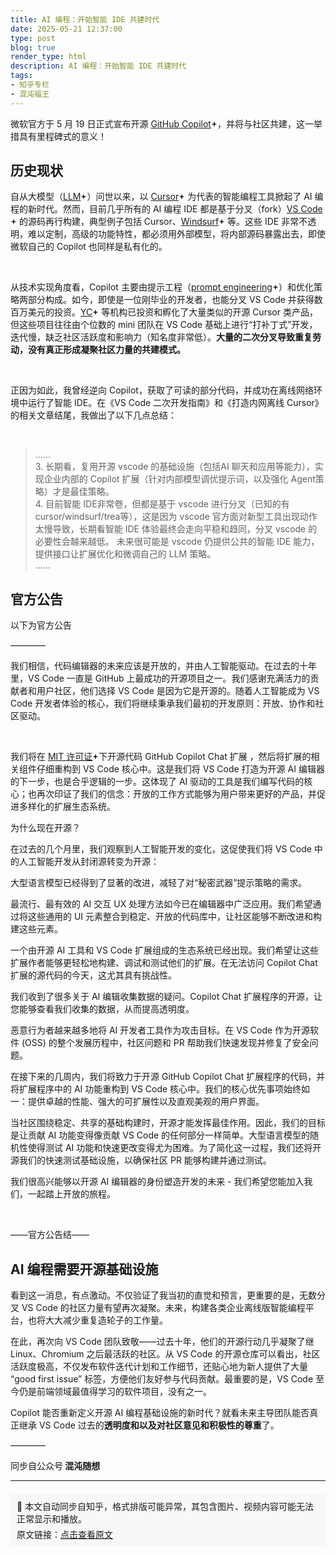 ```yaml
---
title: AI 编程：开始智能 IDE 共建时代
date: 2025-05-21 12:37:00
type: post
blog: true
render_type: html
description: AI 编程：开始智能 IDE 共建时代
tags:
- 知乎专栏
- 混沌福王
---
```


<div class="content" options="[object Object]"><p >微软官方于 5 月 19 日正式宣布开源 <span><a class="RichContent-EntityWord css-b7erz1" href="https://zhida.zhihu.com/search?content_id=258004354&amp;content_type=Article&amp;match_order=1&amp;q=GitHub+Copilot&amp;zd_token=eyJhbGciOiJIUzI1NiIsInR5cCI6IkpXVCJ9.eyJpc3MiOiJ6aGlkYV9zZXJ2ZXIiLCJleHAiOjE3NTcwMzQyNzUsInEiOiJHaXRIdWIgQ29waWxvdCIsInpoaWRhX3NvdXJjZSI6ImVudGl0eSIsImNvbnRlbnRfaWQiOjI1ODAwNDM1NCwiY29udGVudF90eXBlIjoiQXJ0aWNsZSIsIm1hdGNoX29yZGVyIjoxLCJ6ZF90b2tlbiI6bnVsbH0.pAVf3rVx57RWLLgJvepZEzvLmPzmbFkOZO9b5Gh41O0&amp;zhida_source=entity" target="_blank">GitHub Copilot<svg width="10px" height="10px" viewBox="0 0 16 16" class="ZDI ZDI--FourPointedStar16 css-1dvsrp" fill="currentColor"><path d="m5.068 9.267-3.08-.77a.512.512 0 0 1 0-.994l3.08-.77a2.289 2.289 0 0 0 1.665-1.665l.77-3.08a.512.512 0 0 1 .994 0l.77 3.08c.205.82.845 1.46 1.665 1.665l3.08.77a.512.512 0 0 1 0 .994l-3.08.77a2.29 2.29 0 0 0-1.665 1.665l-.77 3.08a.512.512 0 0 1-.994 0l-.77-3.08a2.289 2.289 0 0 0-1.665-1.665Z"></path></svg></a></span>，并将与社区共建，这一举措具有里程碑式的意义！</p><h2>历史现状</h2><p >自从大模型（<span><a class="RichContent-EntityWord css-b7erz1" href="https://zhida.zhihu.com/search?content_id=258004354&amp;content_type=Article&amp;match_order=1&amp;q=LLM&amp;zd_token=eyJhbGciOiJIUzI1NiIsInR5cCI6IkpXVCJ9.eyJpc3MiOiJ6aGlkYV9zZXJ2ZXIiLCJleHAiOjE3NTcwMzQyNzUsInEiOiJMTE0iLCJ6aGlkYV9zb3VyY2UiOiJlbnRpdHkiLCJjb250ZW50X2lkIjoyNTgwMDQzNTQsImNvbnRlbnRfdHlwZSI6IkFydGljbGUiLCJtYXRjaF9vcmRlciI6MSwiemRfdG9rZW4iOm51bGx9.eRQ7EaQxVeXrr-YOEguiTcR_Ji1-7C1rpoaMFqrUfCY&amp;zhida_source=entity" target="_blank">LLM<svg width="10px" height="10px" viewBox="0 0 16 16" class="ZDI ZDI--FourPointedStar16 css-1dvsrp" fill="currentColor"><path d="m5.068 9.267-3.08-.77a.512.512 0 0 1 0-.994l3.08-.77a2.289 2.289 0 0 0 1.665-1.665l.77-3.08a.512.512 0 0 1 .994 0l.77 3.08c.205.82.845 1.46 1.665 1.665l3.08.77a.512.512 0 0 1 0 .994l-3.08.77a2.29 2.29 0 0 0-1.665 1.665l-.77 3.08a.512.512 0 0 1-.994 0l-.77-3.08a2.289 2.289 0 0 0-1.665-1.665Z"></path></svg></a></span>）问世以来，以 <span><a class="RichContent-EntityWord css-b7erz1" href="https://zhida.zhihu.com/search?content_id=258004354&amp;content_type=Article&amp;match_order=1&amp;q=Cursor&amp;zd_token=eyJhbGciOiJIUzI1NiIsInR5cCI6IkpXVCJ9.eyJpc3MiOiJ6aGlkYV9zZXJ2ZXIiLCJleHAiOjE3NTcwMzQyNzUsInEiOiJDdXJzb3IiLCJ6aGlkYV9zb3VyY2UiOiJlbnRpdHkiLCJjb250ZW50X2lkIjoyNTgwMDQzNTQsImNvbnRlbnRfdHlwZSI6IkFydGljbGUiLCJtYXRjaF9vcmRlciI6MSwiemRfdG9rZW4iOm51bGx9.XKJAVWhdOqkDp9Frhsn9STmYnTLuAanqrjPOvrsJW6s&amp;zhida_source=entity" target="_blank">Cursor<svg width="10px" height="10px" viewBox="0 0 16 16" class="ZDI ZDI--FourPointedStar16 css-1dvsrp" fill="currentColor"><path d="m5.068 9.267-3.08-.77a.512.512 0 0 1 0-.994l3.08-.77a2.289 2.289 0 0 0 1.665-1.665l.77-3.08a.512.512 0 0 1 .994 0l.77 3.08c.205.82.845 1.46 1.665 1.665l3.08.77a.512.512 0 0 1 0 .994l-3.08.77a2.29 2.29 0 0 0-1.665 1.665l-.77 3.08a.512.512 0 0 1-.994 0l-.77-3.08a2.289 2.289 0 0 0-1.665-1.665Z"></path></svg></a></span> 为代表的智能编程工具掀起了 AI 编程的新时代。然而，目前几乎所有的 AI 编程 IDE 都是基于分叉（fork）<span><a class="RichContent-EntityWord css-b7erz1" href="https://zhida.zhihu.com/search?content_id=258004354&amp;content_type=Article&amp;match_order=1&amp;q=VS+Code&amp;zd_token=eyJhbGciOiJIUzI1NiIsInR5cCI6IkpXVCJ9.eyJpc3MiOiJ6aGlkYV9zZXJ2ZXIiLCJleHAiOjE3NTcwMzQyNzUsInEiOiJWUyBDb2RlIiwiemhpZGFfc291cmNlIjoiZW50aXR5IiwiY29udGVudF9pZCI6MjU4MDA0MzU0LCJjb250ZW50X3R5cGUiOiJBcnRpY2xlIiwibWF0Y2hfb3JkZXIiOjEsInpkX3Rva2VuIjpudWxsfQ.c000NjD7ZCrjceFHDwdBXw9d1aO4YGImU-W4mv0xfT4&amp;zhida_source=entity" target="_blank">VS Code<svg width="10px" height="10px" viewBox="0 0 16 16" class="ZDI ZDI--FourPointedStar16 css-1dvsrp" fill="currentColor"><path d="m5.068 9.267-3.08-.77a.512.512 0 0 1 0-.994l3.08-.77a2.289 2.289 0 0 0 1.665-1.665l.77-3.08a.512.512 0 0 1 .994 0l.77 3.08c.205.82.845 1.46 1.665 1.665l3.08.77a.512.512 0 0 1 0 .994l-3.08.77a2.29 2.29 0 0 0-1.665 1.665l-.77 3.08a.512.512 0 0 1-.994 0l-.77-3.08a2.289 2.289 0 0 0-1.665-1.665Z"></path></svg></a></span> 的源码再行构建，典型例子包括 Cursor、<span><a class="RichContent-EntityWord css-b7erz1" href="https://zhida.zhihu.com/search?content_id=258004354&amp;content_type=Article&amp;match_order=1&amp;q=Windsurf&amp;zd_token=eyJhbGciOiJIUzI1NiIsInR5cCI6IkpXVCJ9.eyJpc3MiOiJ6aGlkYV9zZXJ2ZXIiLCJleHAiOjE3NTcwMzQyNzUsInEiOiJXaW5kc3VyZiIsInpoaWRhX3NvdXJjZSI6ImVudGl0eSIsImNvbnRlbnRfaWQiOjI1ODAwNDM1NCwiY29udGVudF90eXBlIjoiQXJ0aWNsZSIsIm1hdGNoX29yZGVyIjoxLCJ6ZF90b2tlbiI6bnVsbH0.xkLZUu70CUeDtsD0uWdF2drAta-srI9hFUXBX1IrwVY&amp;zhida_source=entity" target="_blank">Windsurf<svg width="10px" height="10px" viewBox="0 0 16 16" class="ZDI ZDI--FourPointedStar16 css-1dvsrp" fill="currentColor"><path d="m5.068 9.267-3.08-.77a.512.512 0 0 1 0-.994l3.08-.77a2.289 2.289 0 0 0 1.665-1.665l.77-3.08a.512.512 0 0 1 .994 0l.77 3.08c.205.82.845 1.46 1.665 1.665l3.08.77a.512.512 0 0 1 0 .994l-3.08.77a2.29 2.29 0 0 0-1.665 1.665l-.77 3.08a.512.512 0 0 1-.994 0l-.77-3.08a2.289 2.289 0 0 0-1.665-1.665Z"></path></svg></a></span> 等。这些 IDE 非常不透明，难以定制，高级的功能特性，都必须用外部模型，将内部源码暴露出去，即使微软自己的 Copilot 也同样是私有化的。</p><p class="content"><br></p><p >从技术实现角度看，Copilot 主要由提示工程（<span><a class="RichContent-EntityWord css-b7erz1" href="https://zhida.zhihu.com/search?content_id=258004354&amp;content_type=Article&amp;match_order=1&amp;q=prompt+engineering&amp;zd_token=eyJhbGciOiJIUzI1NiIsInR5cCI6IkpXVCJ9.eyJpc3MiOiJ6aGlkYV9zZXJ2ZXIiLCJleHAiOjE3NTcwMzQyNzUsInEiOiJwcm9tcHQgZW5naW5lZXJpbmciLCJ6aGlkYV9zb3VyY2UiOiJlbnRpdHkiLCJjb250ZW50X2lkIjoyNTgwMDQzNTQsImNvbnRlbnRfdHlwZSI6IkFydGljbGUiLCJtYXRjaF9vcmRlciI6MSwiemRfdG9rZW4iOm51bGx9.R7ru-MEPJ-d2mpIQiq8DDAfadXVS2wKZV8rEwZYs-J8&amp;zhida_source=entity" target="_blank">prompt engineering<svg width="10px" height="10px" viewBox="0 0 16 16" class="ZDI ZDI--FourPointedStar16 css-1dvsrp" fill="currentColor"><path d="m5.068 9.267-3.08-.77a.512.512 0 0 1 0-.994l3.08-.77a2.289 2.289 0 0 0 1.665-1.665l.77-3.08a.512.512 0 0 1 .994 0l.77 3.08c.205.82.845 1.46 1.665 1.665l3.08.77a.512.512 0 0 1 0 .994l-3.08.77a2.29 2.29 0 0 0-1.665 1.665l-.77 3.08a.512.512 0 0 1-.994 0l-.77-3.08a2.289 2.289 0 0 0-1.665-1.665Z"></path></svg></a></span>）和优化策略两部分构成。如今，即使是一位刚毕业的开发者，也能分叉 VS Code 并获得数百万美元的投资。<span><a class="RichContent-EntityWord css-b7erz1" href="https://zhida.zhihu.com/search?content_id=258004354&amp;content_type=Article&amp;match_order=1&amp;q=YC&amp;zd_token=eyJhbGciOiJIUzI1NiIsInR5cCI6IkpXVCJ9.eyJpc3MiOiJ6aGlkYV9zZXJ2ZXIiLCJleHAiOjE3NTcwMzQyNzUsInEiOiJZQyIsInpoaWRhX3NvdXJjZSI6ImVudGl0eSIsImNvbnRlbnRfaWQiOjI1ODAwNDM1NCwiY29udGVudF90eXBlIjoiQXJ0aWNsZSIsIm1hdGNoX29yZGVyIjoxLCJ6ZF90b2tlbiI6bnVsbH0.MGKrtCEYCRAVjRB9O2la651-Se6XkzhS5XRuNSjzmRg&amp;zhida_source=entity" target="_blank">YC<svg width="10px" height="10px" viewBox="0 0 16 16" class="ZDI ZDI--FourPointedStar16 css-1dvsrp" fill="currentColor"><path d="m5.068 9.267-3.08-.77a.512.512 0 0 1 0-.994l3.08-.77a2.289 2.289 0 0 0 1.665-1.665l.77-3.08a.512.512 0 0 1 .994 0l.77 3.08c.205.82.845 1.46 1.665 1.665l3.08.77a.512.512 0 0 1 0 .994l-3.08.77a2.29 2.29 0 0 0-1.665 1.665l-.77 3.08a.512.512 0 0 1-.994 0l-.77-3.08a2.289 2.289 0 0 0-1.665-1.665Z"></path></svg></a></span> 等机构已投资和孵化了大量类似的开源 Cursor 类产品，但这些项目往往由个位数的 mini 团队在 VS Code 基础上进行“打补丁式”开发，迭代慢，缺乏社区活跃度和影响力（知名度非常低）。<b>大量的二次分叉导致重复劳动，没有真正形成凝聚社区力量的共建模式。</b></p><p class="content"><br></p><p >正因为如此，我曾经逆向 Copilot，获取了可读的部分代码，并成功在离线网络环境中运行了智能 IDE。在《VS Code 二次开发指南》和《打造内网离线 Cursor》的相关文章结尾，我做出了以下几点总结：</p><p class="content"><br></p><blockquote >……<br>3. 长期看，复用开源 vscode 的基础设施（包括AI 聊天和应用等能力），实现企业内部的 Copilot 扩展（针对内部模型调优提示词，以及强化 Agent策略）才是最佳策略。<br>4. 目前智能 IDE非常卷，但都是基于 vscode 进行分叉（已知的有cursor/windsurf/trea等），这是因为 vscode 官方面对新型工具出现动作太慢导致，长期看智能 IDE 体验最终会走向平稳和趋同，分叉 vscode 的必要性会越来越低。 未来很可能是 vscode 仍提供公共的智能 IDE 能力，提供接口让扩展优化和微调自己的 LLM 策略。<br>……</blockquote><h2>官方公告</h2><p >以下为官方公告</p><p >————</p><p >我们相信，代码编辑器的未来应该是开放的，并由人工智能驱动。在过去的十年里，VS Code 一直是 GitHub 上最成功的开源项目之一。我们感谢充满活力的贡献者和用户社区，他们选择 VS Code 是因为它是开源的。随着人工智能成为 VS Code 开发者体验的核心，我们将继续秉承我们最初的开发原则：开放、协作和社区驱动。</p><p class="content"><br></p><p >我们将在 <span><a class="RichContent-EntityWord css-b7erz1" href="https://zhida.zhihu.com/search?content_id=258004354&amp;content_type=Article&amp;match_order=1&amp;q=MIT+%E8%AE%B8%E5%8F%AF%E8%AF%81&amp;zd_token=eyJhbGciOiJIUzI1NiIsInR5cCI6IkpXVCJ9.eyJpc3MiOiJ6aGlkYV9zZXJ2ZXIiLCJleHAiOjE3NTcwMzQyNzUsInEiOiJNSVQg6K645Y-v6K-BIiwiemhpZGFfc291cmNlIjoiZW50aXR5IiwiY29udGVudF9pZCI6MjU4MDA0MzU0LCJjb250ZW50X3R5cGUiOiJBcnRpY2xlIiwibWF0Y2hfb3JkZXIiOjEsInpkX3Rva2VuIjpudWxsfQ.KxJuV31fkEsoylEzrUFryELYXdBBFJXl44ITO1kiXl0&amp;zhida_source=entity" target="_blank">MIT 许可证<svg width="10px" height="10px" viewBox="0 0 16 16" class="ZDI ZDI--FourPointedStar16 css-1dvsrp" fill="currentColor"><path d="m5.068 9.267-3.08-.77a.512.512 0 0 1 0-.994l3.08-.77a2.289 2.289 0 0 0 1.665-1.665l.77-3.08a.512.512 0 0 1 .994 0l.77 3.08c.205.82.845 1.46 1.665 1.665l3.08.77a.512.512 0 0 1 0 .994l-3.08.77a2.29 2.29 0 0 0-1.665 1.665l-.77 3.08a.512.512 0 0 1-.994 0l-.77-3.08a2.289 2.289 0 0 0-1.665-1.665Z"></path></svg></a></span>下开源代码 GitHub Copilot Chat 扩展 ，然后将扩展的相关组件仔细重构到 VS Code 核心中。这是我们将 VS Code 打造为开源 AI 编辑器的下一步，也是合乎逻辑的一步。这体现了 AI 驱动的工具是我们编写代码的核心；也再次印证了我们的信念：开放的工作方式能够为用户带来更好的产品，并促进多样化的扩展生态系统。</p><p >为什么现在开源？</p><p >在过去的几个月里，我们观察到人工智能开发的变化，这促使我们将 VS Code 中的人工智能开发从封闭源转变为开源：</p><p > 大型语言模型已经得到了显著的改进，减轻了对“秘密武器”提示策略的需求。</p><p > 最流行、最有效的 AI 交互 UX 处理方法如今已在编辑器中广泛应用。我们希望通过将这些通用的 UI 元素整合到稳定、开放的代码库中，让社区能够不断改进和构建这些元素。</p><p > 一个由开源 AI 工具和 VS Code 扩展组成的生态系统已经出现。我们希望让这些扩展作者能够更轻松地构建、调试和测试他们的扩展。在无法访问 Copilot Chat 扩展的源代码的今天，这尤其具有挑战性。</p><p > 我们收到了很多关于 AI 编辑收集数据的疑问。Copilot Chat 扩展程序的开源，让您能够查看我们收集的数据，从而提高透明度。</p><p > 恶意行为者越来越多地将 AI 开发者工具作为攻击目标。在 VS Code 作为开源软件 (OSS) 的整个发展历程中，社区问题和 PR 帮助我们快速发现并修复了安全问题。</p><p >在接下来的几周内，我们将致力于开源 GitHub Copilot Chat 扩展程序的代码，并将扩展程序中的 AI 功能重构到 VS Code 核心中。我们的核心优先事项始终如一：提供卓越的性能、强大的可扩展性以及直观美观的用户界面。</p><p >当社区围绕稳定、共享的基础构建时，开源才能发挥最佳作用。因此，我们的目标是让贡献 AI 功能变得像贡献 VS Code 的任何部分一样简单。大型语言模型的随机性使得测试 AI 功能和快速更改变得尤为困难。为了简化这一过程，我们还将开源我们的快速测试基础设施，以确保社区 PR 能够构建并通过测试。</p><p >我们很高兴能够以开源 AI 编辑器的身份塑造开发的未来 - 我们希望您能加入我们，一起踏上开放的旅程。</p><p class="content"><br></p><p >——官方公告结——</p><h2>AI 编程需要开源基础设施</h2><p >看到这一消息，有点激动。不仅验证了我当初的直觉和预言，更重要的是，无数分叉 VS Code 的社区力量有望再次凝聚。未来，构建各类企业离线版智能编程平台，也将大大减少重复造轮子的工作量。</p><p >在此，再次向 VS Code 团队致敬——过去十年，他们的开源行动几乎凝聚了继 Linux、Chromium 之后最活跃的社区。从 VS Code 的开源仓库可以看出，社区活跃度极高，不仅发布软件迭代计划和工作细节，还贴心地为新人提供了大量 “good first issue” 标签，方便他们友好参与代码贡献。最重要的是，VS Code 至今仍是前端领域最值得学习的软件项目，没有之一。</p><p >Copilot 能否重新定义开源 AI 编程基础设施的新时代？就看未来主导团队能否真正继承 VS Code 过去的<b>透明度和以及对社区意见和积极性的尊重</b>了。</p><p >————</p><p > 同步自公众号<b> 混沌随想</b></p></div><span id="VirtualCatalogAnchorPoint"></span>

<hr />

<div class="original-link" style="margin-top: 20px; padding: 10px; background-color: #f8f8f8; border-radius: 6px;">
  <p style="margin: 0; font-size: 14px;">📝 本文自动同步自知乎，格式排版可能异常，其包含图片、视频内容可能无法正常显示和播放。</p>
  <p style="margin: 5px 0 0; font-size: 14px;">原文链接：<a href="https://zhuanlan.zhihu.com/p/1908499754662499005" target="_blank" rel="noopener noreferrer">点击查看原文</a></p>
</div>
